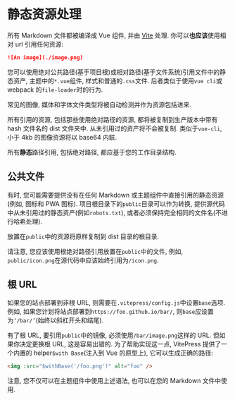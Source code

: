 # 静态资源处理

所有 Markdown 文件都被编译成 Vue 组件, 并由 [Vite](https://github.com/vitejs/vite) 处理. 你可以**也应该**使用相对 url 引用任何资源:

```md
![An image](./image.png)
```

您可以使用绝对公共路径(基于项目根)或相对路径(基于文件系统)引用文件中的静态资产, 主题中的`*.vue`组件, 样式和普通的`.css`文件. 后者类似于使用`vue cli`或 webpack 的`file-loader`时的行为.

常见的图像, 媒体和字体文件类型将被自动检测并作为资源包括进来.

所有引用的资源, 包括那些使用绝对路径的资源, 都将被复制到生产版本中带有 hash 文件名的 dist 文件夹中. 从未引用过的资产将不会被复制. 类似于`vue-cli`, 小于 4kb 的图像资源将以 base64 内联.

所有**静态**路径引用, 包括绝对路径, 都应基于您的工作目录结构.

## 公共文件

有时, 您可能需要提供没有在任何 Markdown 或主题组件中直接引用的静态资源(例如, 图标和 PWA 图标). 项目根目录下的`public`目录可以作为转换, 提供源代码中从未引用过的静态资产(例如`robots.txt`), 或者必须保持完全相同的文件名(不进行哈希处理).

放置在`public`中的资源将原样复制到 dist 目录的根目录.

请注意, 您应该使用根绝对路径引用放置在`public`中的文件, 例如, `public/icon.png`在源代码中应该始终引用为`/icon.png`.

## 根 URL

如果您的站点部署到非根 URL, 则需要在`.vitepress/config.js`中设置`base`选项. 例如, 如果您计划将站点部署到`https://foo.github.io/bar/`, 则`base`应设置为`‘/bar/’`(始终以斜杠开头和结尾).

有了根 URL, 要引用`public`中的镜像, 必须使用`/bar/image.png`这样的 URL. 但如果你决定更换根 URL, 这是容易出错的. 为了帮助实现这一点, VitePress 提供了一个内置的 helper`$with Base`(注入到 Vue 的原型上), 它可以生成正确的路径:

```html
<img :src="$withBase('/foo.png')" alt="foo" />
```

注意, 您不仅可以在主题组件中使用上述语法, 也可以在您的 Markdown 文件中使用.
